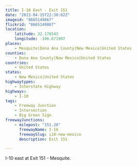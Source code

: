 ```yaml
---
title: I-10 East - Exit 151
date: "2013-04-15T22:30:02Z"
imageid: "8665149867"
flickrid: "8665149867"
location:
    latitude: 32.176543
    longitude: -106.671997
places:
    - Mesquite|Dona Ana County|New Mexico|United States
counties:
    - Dona Ana County|New Mexico|United States
countries:
    - United States
states:
    - New Mexico|United States
highwaytypes:
    - Interstate Highway
highways:
    - I-10
tags:
    - Freeway Junction
    - Intersection
    - Big Green Sign
freewayJunctions:
    - milepost: "151.20"
      freewayName: I-10
      freewaySlug: i10-new-mexico
      description: Exit 151

---
```

I-10 east at Exit 151 - Mesquite.